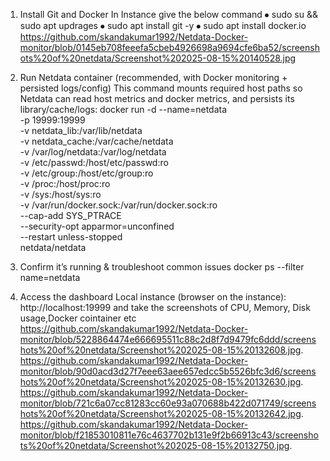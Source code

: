1) Install Git and Docker
       In Instance   give the below command
⦁	       sudo su && sudo apt updrages
⦁	       sudo apt install git -y
⦁	       sudo apt install docker.io
https://github.com/skandakumar1992/Netdata-Docker-monitor/blob/0145eb708feeefa5cbeb4926698a9694cfe6ba52/screenshots%20of%20netdata/Screenshot%202025-08-15%20140528.jpg

2) Run Netdata container (recommended, with Docker monitoring + persisted logs/config)
      This command mounts required host paths so Netdata can read host metrics and docker metrics, and persists its library/cache/logs:
      docker run -d --name=netdata \
      -p 19999:19999 \
      -v netdata_lib:/var/lib/netdata \
      -v netdata_cache:/var/cache/netdata \
      -v /var/log/netdata:/var/log/netdata \
      -v /etc/passwd:/host/etc/passwd:ro \
      -v /etc/group:/host/etc/group:ro \
      -v /proc:/host/proc:ro \
      -v /sys:/host/sys:ro \
      -v /var/run/docker.sock:/var/run/docker.sock:ro \
      --cap-add SYS_PTRACE \
      --security-opt apparmor=unconfined \
      --restart unless-stopped \
      netdata/netdata
   
3) Confirm it’s running & troubleshoot common issues
       docker ps --filter name=netdata

4) Access the dashboard
      Local instance (browser on the instance): http://localhost:19999
      and take the screenshots of CPU, Memory, Disk usage,Docker cointainer etc
https://github.com/skandakumar1992/Netdata-Docker-monitor/blob/5228864474e666695511c88c2d8f7d9479fc6ddd/screenshots%20of%20netdata/Screenshot%202025-08-15%20132608.jpg.
https://github.com/skandakumar1992/Netdata-Docker-monitor/blob/90d0acd3d27f7eee63aee657edcc5b5526bfc3d6/screenshots%20of%20netdata/Screenshot%202025-08-15%20132630.jpg.
https://github.com/skandakumar1992/Netdata-Docker-monitor/blob/721c6a07cc81283cc60e93a070688b422d071749/screenshots%20of%20netdata/Screenshot%202025-08-15%20132642.jpg.
https://github.com/skandakumar1992/Netdata-Docker-monitor/blob/f21853010811e76c4637702b131e9f2b66913c43/screenshots%20of%20netdata/Screenshot%202025-08-15%20132750.jpg.

